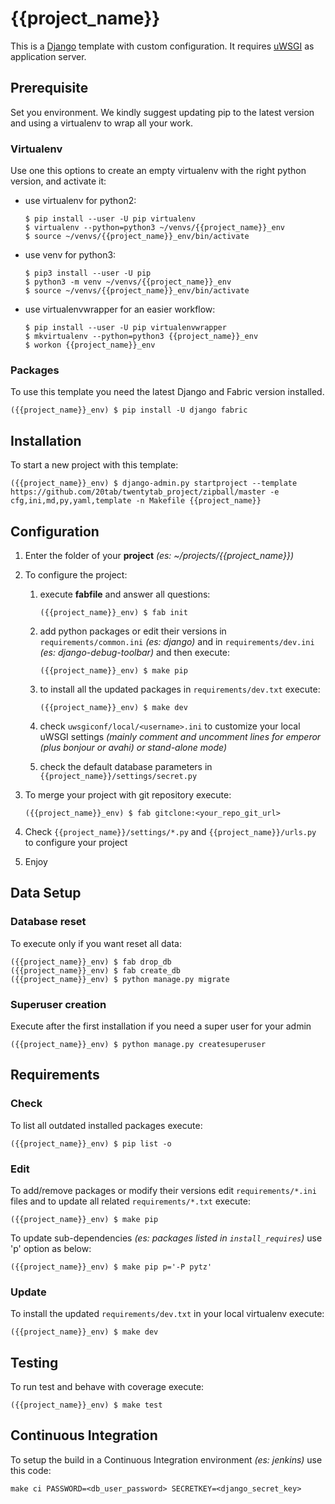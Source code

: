 {{project_name}}
================

This is a [Django](https://docs.djangoproject.com/en/{{docs_version}}/) template with custom configuration. It requires [uWSGI](https://uwsgi-docs.readthedocs.io/en/latest/) as application server.

## Prerequisite

Set you environment. We kindly suggest updating pip to the latest version and using a virtualenv  to wrap all your work.

### Virtualenv

Use one this options to create an empty virtualenv with the right python version, and activate it:

* use virtualenv for python2:
  ```shell
  $ pip install --user -U pip virtualenv
  $ virtualenv --python=python3 ~/venvs/{{project_name}}_env
  $ source ~/venvs/{{project_name}}_env/bin/activate
  ```

* use venv for python3:
  ```shell
  $ pip3 install --user -U pip
  $ python3 -m venv ~/venvs/{{project_name}}_env
  $ source ~/venvs/{{project_name}}_env/bin/activate
  ```

* use virtualenvwrapper for an easier workflow:
  ```shell
  $ pip install --user -U pip virtualenvwrapper
  $ mkvirtualenv --python=python3 {{project_name}}_env
  $ workon {{project_name}}_env
  ```

### Packages

To use this template you need the latest Django and Fabric version installed.

```shell
({{project_name}}_env) $ pip install -U django fabric
```

## Installation

To start a new project with this template:

```shell
({{project_name}}_env) $ django-admin.py startproject --template https://github.com/20tab/twentytab_project/zipball/master -e cfg,ini,md,py,yaml,template -n Makefile {{project_name}}
```

## Configuration

1. Enter the folder of your **project** *(es: ~/projects/{{project_name}})*

2. To configure the project:

   1. execute **fabfile** and answer all questions:

      ```shell
      ({{project_name}}_env) $ fab init
      ```

   2. add python packages or edit their versions in `requirements/common.ini` *(es: django)* and in `requirements/dev.ini` *(es: django-debug-toolbar)* and then execute:

      ```shell
      ({{project_name}}_env) $ make pip
      ```
    
   3. to install all the updated packages in `requirements/dev.txt` execute:

      ```shell
      ({{project_name}}_env) $ make dev
      ```

   4. check `uwsgiconf/local/<username>.ini` to customize your local uWSGI settings
      *(mainly comment and uncomment lines for emperor (plus bonjour or avahi) or stand-alone mode)*

   5. check the default database parameters in `{{project_name}}/settings/secret.py`

3. To merge your project with git repository execute:

   ```shell
   ({{project_name}}_env) $ fab gitclone:<your_repo_git_url>
   ```

4. Check `{{project_name}}/settings/*.py` and `{{project_name}}/urls.py` to configure your project

5. Enjoy

## Data Setup

### Database reset

To execute only if you want reset all data:

```shell
({{project_name}}_env) $ fab drop_db
({{project_name}}_env) $ fab create_db
({{project_name}}_env) $ python manage.py migrate
```

### Superuser creation

Execute after the first installation if you need a super user for your admin

```shell
({{project_name}}_env) $ python manage.py createsuperuser
```

## Requirements

### Check 

To list all outdated installed packages execute:

```shell
({{project_name}}_env) $ pip list -o
```

### Edit

To add/remove packages or modify their versions edit `requirements/*.ini` files and to update all related `requirements/*.txt` execute:

```shell
({{project_name}}_env) $ make pip
```

To update sub-dependencies *(es: packages listed in `install_requires`)* use 'p' option as below:

```shell
({{project_name}}_env) $ make pip p='-P pytz'
```

### Update

To install the updated `requirements/dev.txt` in your local virtualenv execute:

```shell
({{project_name}}_env) $ make dev
```

## Testing

To run test and behave with coverage execute:

```shell
({{project_name}}_env) $ make test
```

## Continuous Integration

To setup the build in a Continuous Integration environment *(es: jenkins)* use this code:

```shell
make ci PASSWORD=<db_user_password> SECRETKEY=<django_secret_key>
```
